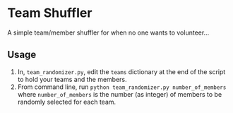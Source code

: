 # Team Shuffler
A simple team/member shuffler for when no one wants to volunteer...

## Usage
1. In, ```team_randomizer.py```, edit the ```teams``` dictionary at the end of the script to hold your teams and the members. 
2. From command line, run ```python team_randomizer.py number_of_members``` where ```number_of_members``` is the number (as integer) of members to be randomly selected for each team. 
